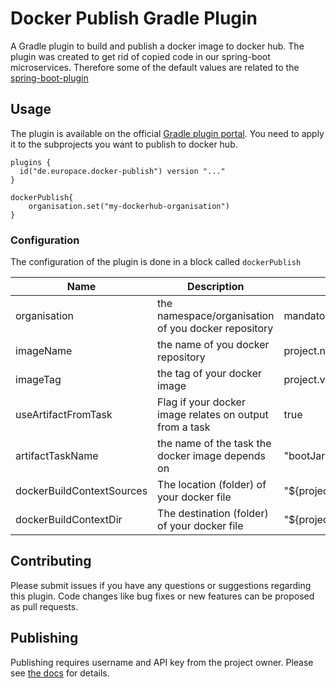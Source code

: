 # Docker Publish Gradle Plugin

A Gradle plugin to build and publish a docker image to docker hub. The plugin was created to get rid of copied code in our spring-boot microservices. Therefore some of the default values are related
to the [spring-boot-plugin](https://plugins.gradle.org/plugin/org.springframework.boot)

## Usage

The plugin is available on the official [Gradle plugin portal](https://plugins.gradle.org/plugin/de.europace.docker-publish). You need to apply it to the subprojects you want to publish to docker hub.

    plugins {
      id("de.europace.docker-publish") version "..."
    }
    
    dockerPublish{
        organisation.set("my-dockerhub-organisation")
    }

### Configuration

The configuration of the plugin is done in a block called `dockerPublish`

| Name | Description           | Default Value |
|---------------------|------------------------|------------------------|
| organisation       | the namespace/organisation of you docker repository | mandatory
| imageName       | the name of you docker repository | project.name
| imageTag       | the tag of your docker image | project.version
| useArtifactFromTask       | Flag if your docker image relates on output from a task | true
| artifactTaskName       | the name of the task the docker image depends on | "bootJar"
| dockerBuildContextSources       | The location (folder) of your docker file  |"${project.projectDir.path}/src/main/docker"
| dockerBuildContextDir       | The destination (folder) of your docker file  |"${project.buildDir.path}/docker"

## Contributing

Please submit issues if you have any questions or suggestions regarding this plugin. Code changes like bug fixes or new features can be proposed as pull requests.

## Publishing

Publishing requires username and API key from the project owner. Please see [the docs](https://plugins.gradle.org/docs/submit) for details.
